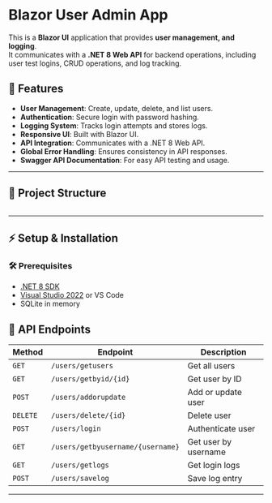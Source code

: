 
# Blazor User Admin App

This is a **Blazor UI** application that provides **user management, and logging**.  
It communicates with a **.NET 8 Web API** for backend operations, including user test logins, CRUD operations, and log tracking.

## 🚀 Features

- **User Management**: Create, update, delete, and list users.
- **Authentication**: Secure login with password hashing.
- **Logging System**: Tracks login attempts and stores logs.
- **Responsive UI**: Built with Blazor UI.
- **API Integration**: Communicates with a .NET 8 Web API. 
- **Global Error Handling**: Ensures consistency in API responses.
- **Swagger API Documentation**: For easy API testing and usage.

---

## 📂 Project Structure
```

```

---

## ⚡ Setup & Installation
### 🛠 Prerequisites
- [.NET 8 SDK](https://dotnet.microsoft.com/download/dotnet/8.0)
- [Visual Studio 2022](https://visualstudio.microsoft.com/) or VS Code
- SQLite in memory 


 

## 📌 API Endpoints 
| Method | Endpoint | Description |
|--------|---------|-------------|
| `GET` | `/users/getusers` | Get all users |
| `GET` | `/users/getbyid/{id}` | Get user by ID |
| `POST` | `/users/addorupdate` | Add or update user |
| `DELETE` | `/users/delete/{id}` | Delete user | 
| `POST` | `/users/login` | Authenticate user |
| `GET` | `/users/getbyusername/{username}` | Get user by username | 
| `GET` | `/users/getlogs` | Get login logs |
| `POST` | `/users/savelog` | Save log entry |

---

 
